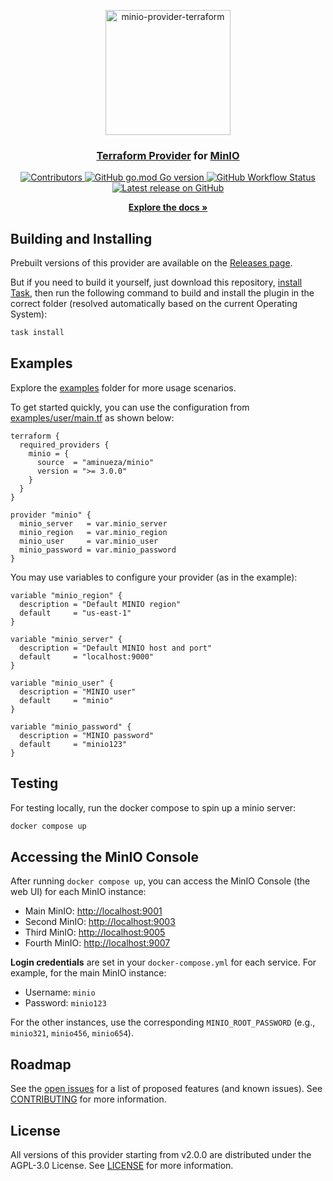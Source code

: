 <p align="center">
  <a href="https://github.com/aminueza/terraform-provider-minio">
    <img src="https://i.imgur.com/yijdDec.png" alt="minio-provider-terraform" width="200">
  </a>
  <h3 align="center" style="font-weight: bold"><a href="https://developer.hashicorp.com/terraform">Terraform Provider</a> for <a href="https://min.io">MinIO</a></h3>
  <p align="center">
    <a href="https://github.com/aminueza/terraform-provider-minio/graphs/contributors">
      <img alt="Contributors" src="https://img.shields.io/github/contributors/aminueza/terraform-provider-minio">
    </a>
    <a href="https://golang.org/doc/devel/release.html">
      <img alt="GitHub go.mod Go version" src="https://img.shields.io/github/go-mod/go-version/aminueza/terraform-provider-minio">
    </a>
    <a href="https://github.com/aminueza/terraform-provider-minio/actions?query=workflow%3A%22Terraform+Provider+CI%22">
      <img alt="GitHub Workflow Status" src="https://img.shields.io/github/actions/workflow/status/aminueza/terraform-provider-minio/go.yml?branch=main">
    </a>
    <a href="https://github.com/aminueza/terraform-provider-minio/releases/latest">
      <img alt="Latest release on GitHub" src="https://img.shields.io/github/v/release/aminueza/terraform-provider-minio">
    </a>
  </p>
  <p align="center">
    <a href="https://github.com/aminueza/terraform-provider-minio/tree/main/docs"><strong>Explore the docs »</strong></a>
  </p>
</p>

## Building and Installing

Prebuilt versions of this provider are available on the [Releases page](https://github.com/aminueza/terraform-provider-minio/releases).

But if you need to build it yourself, just download this repository, [install Task](https://taskfile.dev/docs/installation), then run the following command to build and install the plugin in the correct folder (resolved automatically based on the current Operating System):

```sh
task install
```

## Examples

Explore the [examples](./examples/) folder for more usage scenarios.

To get started quickly, you can use the configuration from [examples/user/main.tf](./examples/user/main.tf) as shown below:

```hcl
terraform {
  required_providers {
    minio = {
      source  = "aminueza/minio"
      version = ">= 3.0.0"
    }
  }
}

provider "minio" {
  minio_server   = var.minio_server
  minio_region   = var.minio_region
  minio_user     = var.minio_user
  minio_password = var.minio_password
}
```

You may use variables to configure your provider (as in the example):

```hcl
variable "minio_region" {
  description = "Default MINIO region"
  default     = "us-east-1"
}

variable "minio_server" {
  description = "Default MINIO host and port"
  default     = "localhost:9000"
}

variable "minio_user" {
  description = "MINIO user"
  default     = "minio"
}

variable "minio_password" {
  description = "MINIO password"
  default     = "minio123"
}
```

## Testing

For testing locally, run the docker compose to spin up a minio server:

```sh
docker compose up
```

## Accessing the MinIO Console

After running `docker compose up`, you can access the MinIO Console (the web UI) for each MinIO instance:

- Main MinIO: [http://localhost:9001](http://localhost:9001)
- Second MinIO: [http://localhost:9003](http://localhost:9003)
- Third MinIO: [http://localhost:9005](http://localhost:9005)
- Fourth MinIO: [http://localhost:9007](http://localhost:9007)

**Login credentials** are set in your `docker-compose.yml` for each service. For example, for the main MinIO instance:

- Username: `minio`
- Password: `minio123`

For the other instances, use the corresponding `MINIO_ROOT_PASSWORD` (e.g., `minio321`, `minio456`, `minio654`).

## Roadmap

See the [open issues](https://github.com/aminueza/terraform-provider-minio/issues) for a list of proposed features (and known issues). See [CONTRIBUTING](./.github/CONTRIBUTING.md) for more information.

## License

All versions of this provider starting from v2.0.0 are distributed under the AGPL-3.0 License. See [LICENSE](./LICENSE) for more information.

